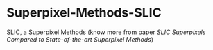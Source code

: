 # Superpixel-Methods-SLIC
SLIC,  a Superpixel Methods (know more from paper *SLIC Superpixels Compared to State-of-the-art Superpixel Methods*)
